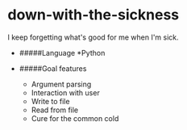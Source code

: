down-with-the-sickness
======================

I keep forgetting what's good for me when I'm sick.

* #####Language
  *Python

* #####Goal features
  * Argument parsing
  * Interaction with user
  * Write to file
  * Read from file
  * Cure for the common cold
